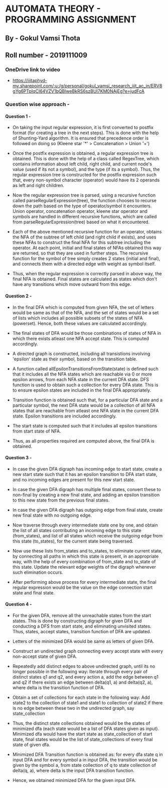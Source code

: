 # AUTOMATA THEORY - PROGRAMMING ASSIGNMENT


## By - Gokul Vamsi Thota
## Roll number - 2019111009


### OneDrive link to video

* https://iiitaphyd-my.sharepoint.com/:u:/g/personal/gokul_vamsi_research_iiit_ac_in/ERV8gYg6PTpIqCI64VZV1bQBlweBkRS6szBUI7KM0NAjEg?e=judFcA



### Question wise approach - 



#### Question 1 - 

* On taking the input regular expression, it is first converted to postfix format (for creating a tree in the next steps). This is done with the help of Shunting-Yard algorithm. It is ensured that precedence order is followed on doing so (Kleene star '*' > Concatenation > Union '+')

* Once the postfix expression is obtained, a regular expression tree is obtained. This is done with the help of a class called RegexTree, which contains information about left child, right child, and current node's value (used if its not a symbol), and the type (if its a symbol). Thus, the regular expression tree is constructed for the postfix expression such that, every non-symbol character (operator) would have its 2 operands as left and right children.

* Now the regular expression tree is parsed, using a recursive function called parseRegularExpression(tree), the function chooses to recurse down the path based on the type of operator/symbol it encounters. Union operator, concatenation operator, kleene star operator and symbols are handled in different recursive functions, which are called from parseRegularExpression(tree) based on what it encountered.

* Each of the above mentioned recursive function for an operator, obtains the NFA of the subtree of left child (and right child if exists), and uses these NFAs to construct the final NFA for this subtree including the operator. At each point, initial and final states of NFAs obtained this way are returned, so that they are used in further steps. The recursive function for the symbol of tree simply creates 2 states (initial and final), and connects them with a directed edge with weight as symbol itself.

* Thus, when the regular expression is correctly parsed in above way, the final NFA is obtained. Final states are calculated as states which don't have any transitions which move outward from this edge.



#### Question 2 - 

* In the final DFA which is computed from given NFA, the set of letters would be same as that of the NFA, and the set of states would be a set of lists which includes all possible subsets of the states of NFA (powerset). Hence, both these values are calculated accordingly.

* The final states of DFA would be those combinations of states of NFA in which there exists atleast one NFA accept state. This is computed accordingly.

* A directed graph is constructed, including all transistions involving 'epsilon' state as their symbol, based on the transition table.

* A function called allEpsilonTransitionsFromState(state) is defined such that it includes all the NFA states which are reachable via 0 or more epsilon arrows, from each NFA state in the current DFA state. DFS function is used to obtain such a collection for every DFA state. This is to ensure epsilon states are included in the final DFA appropriately.

* Transition function is obtained such that, for a particular DFA state and a particular symbol, the next DFA state would be a collection of all NFA states that are reachable from atleast one NFA state in the current DFA state. Epsilon transitions are included accordingly. 

* The start state is computed such that it includes all epsilon transitions from start state of NFA.

* Thus, as all properties required are computed above, the final DFA is obtained.



#### Question 3 - 

* In case the given DFA digraph has incoming edge to start state, create a new start state such that it has an epsilon transition to DFA start state, and no incoming edges are present for this new start state.

* In case the given DFA digraph has multiple final states, convert these to non-final by creating a new final state, and adding an epsilon transition to this new state from the previous final states.

* In case the given DFA digraph has outgoing edge from final state, create new final state with no outgoing edge. 

* Now traverse through every intermediate state one by one, and obtain the list of all states contributing an incoming edge to this state (from_states), and list of all states which receive the outgoing edge from this state (to_states), for the current state being traversed.

* Now use these lists from_states and to_states, to eliminate current state, by connecting all paths in which this state is present, in an appropriate way, with the help of every combination of from_state and to_state of this state. Update the relevant edge weights of the digraph whenever such elimination occurs.

* After performing above process for every intermediate state, the final regular expression would be the value on the edge connection start state and final state.



#### Question 4 - 

* For the given DFA, remove all the unreachable states from the start states. This is done by constructing digraph for given DFA and conducting a DFS from start state, and eliminating unvisited states. Thus, states, accept states, transition function of DFA are updated. 

* Letters of the minimized DFA would be same as letters of given DFA.

* Construct an undirected graph connecting every accept state with every non-accept state of given DFA.

* Repeatedly add distinct edges to above undirected graph, until its no longer possible in the following way: Iterate through every pair of distinct states q1 and q2, and every action a, add the edge between q1 and q2 if there exists an edge between delta(q1, a) and delta(q2, a), where delta is the transition function of DFA.

* Obtain a set of collections for each state in the following way: Add state2 to the collection of state1 and state1 to collection of state2 if there is no edge between these two in the undirected graph, say state_collection

* Thus, the distinct state collections obtained would be the states of minimized dfa (each state would be a list of DFA states given as input). Minimized dfa would have the start state as state_collection of start state, final states would be the list of state_collections of every final state of given dfa.

* Minimized DFA Transition function is obtained as: for every dfa state q in input DFA and for every symbol a in input DFA, the transition would be given by the symbol a, from state collection of q to state collection of delta(q, a), where delta is the input DFA transition function.

* Hence, we obtained minimized DFA for the given input DFA.


